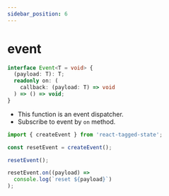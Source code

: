 ```yaml
---
sidebar_position: 6
---
```


# event

```typescript
interface Event<T = void> {
  (payload: T): T;
  readonly on: (
    callback: (payload: T) => void
  ) => () => void;
}
```

- This function is an event dispatcher.
- Subscribe to event by `on` method.

```typescript
import { createEvent } from 'react-tagged-state';

const resetEvent = createEvent();

resetEvent();

resetEvent.on((payload) =>
  console.log(`reset ${payload}`)
);
```
